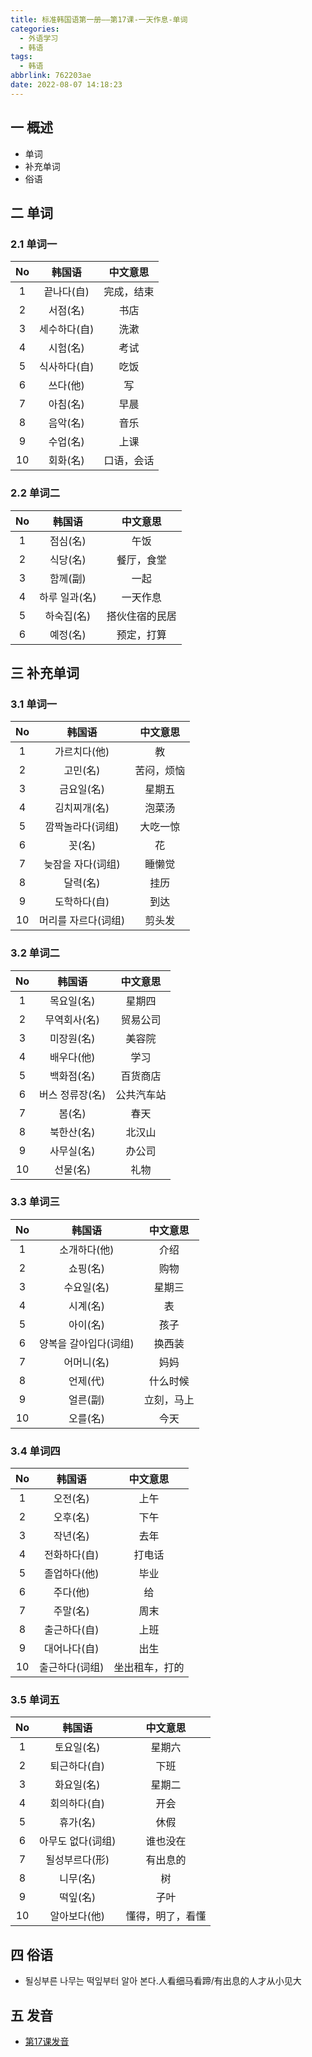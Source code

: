 ```yaml
---
title: 标准韩国语第一册——第17课-一天作息-单词
categories:
  - 外语学习
  - 韩语
tags:
  - 韩语
abbrlink: 762203ae
date: 2022-08-07 14:18:23
---
```

## 一  概述

* 单词
* 补充单词
* 俗语

<!--more-->

## 二 单词

### 2.1 单词一

|  No  |    韩国语    |  中文意思  |
| :--: | :----------: | :--------: |
|  1   |  끝나다(自)  | 完成，结束 |
|  2   |   서점(名)   |    书店    |
|  3   | 세수하다(自) |    洗漱    |
|  4   |   시험(名)   |    考试    |
|  5   | 식사하다(自) |    吃饭    |
|  6   |   쓰다(他)   |     写     |
|  7   |   아침(名)   |    早晨    |
|  8   |   음악(名)   |    音乐    |
|  9   |   수업(名)   |    上课    |
|  10  |   회화(名)   | 口语，会话 |

### 2.2 单词二

|  No  |    韩国语     |    中文意思    |
| :--: | :-----------: | :------------: |
|  1   |   점심(名)    |      午饭      |
|  2   |   식당(名)    |   餐厅，食堂   |
|  3   |   함께(副)    |      一起      |
|  4   | 하루 일과(名) |    一天作息    |
|  5   |  하숙집(名)   | 搭伙住宿的民居 |
|  6   |   예정(名)    |   预定，打算   |

## 三 补充单词

### 3.1 单词一

|  No  |       韩国语        |  中文意思  |
| :--: | :-----------------: | :--------: |
|  1   |    가르치다(他)     |     教     |
|  2   |      고민(名)       | 苦闷，烦恼 |
|  3   |     금요일(名)      |   星期五   |
|  4   |    김치찌개(名)     |   泡菜汤   |
|  5   |  깜짝놀라다(词组)   |  大吃一惊  |
|  6   |       꼿(名)        |     花     |
|  7   |  늦잠을 자다(词组)  |   睡懒觉   |
|  8   |      달력(名)       |    挂历    |
|  9   |    도학하다(自)     |    到达    |
|  10  | 머리를 자르다(词组) |   剪头发   |

### 3.2 单词二

|  No  |     韩国语      |  中文意思  |
| :--: | :-------------: | :--------: |
|  1   |   목요일(名)    |   星期四   |
|  2   |  무역회사(名)   |  贸易公司  |
|  3   |   미장원(名)    |   美容院   |
|  4   |   배우다(他)    |    学习    |
|  5   |   백화점(名)    |  百货商店  |
|  6   | 버스 정류장(名) | 公共汽车站 |
|  7   |     봄(名)      |    春天    |
|  8   |   북한산(名)    |   北汉山   |
|  9   |   사무실(名)    |   办公司   |
|  10  |    선물(名)     |    礼物    |

### 3.3 单词三

|  No  |        韩国语         |  中文意思  |
| :--: | :-------------------: | :--------: |
|  1   |     소개하다(他)      |    介绍    |
|  2   |       쇼핑(名)        |    购物    |
|  3   |      수요일(名)       |   星期三   |
|  4   |       시계(名)        |     表     |
|  5   |       아이(名)        |    孩子    |
|  6   | 양복을 갈아입다(词组) |   换西装   |
|  7   |      어머니(名)       |    妈妈    |
|  8   |       언제(代)        |  什么时候  |
|  9   |       얼른(副)        | 立刻，马上 |
|  10  |       오를(名)        |    今天    |

### 3.4 单词四

|  No  |     韩国语     |    中文意思    |
| :--: | :------------: | :------------: |
|  1   |    오전(名)    |      上午      |
|  2   |    오후(名)    |      下午      |
|  3   |    작년(名)    |      去年      |
|  4   |  전화하다(自)  |     打电话     |
|  5   |  졸업하다(他)  |      毕业      |
|  6   |    주다(他)    |       给       |
|  7   |    주말(名)    |      周末      |
|  8   |  출근하다(自)  |      上班      |
|  9   |  대어나다(自)  |      出生      |
|  10  | 출근하다(词组) | 坐出租车，打的 |

### 3.5 单词五

|  No  |      韩国语       |     中文意思     |
| :--: | :---------------: | :--------------: |
|  1   |    토요일(名)     |      星期六      |
|  2   |   퇴근하다(自)    |       下班       |
|  3   |    화요일(名)     |      星期二      |
|  4   |   회의하다(自)    |       开会       |
|  5   |     휴가(名)      |       休假       |
|  6   | 아무도 없다(词组) |     谁也没在     |
|  7   |  될성부르다(形)   |     有出息的     |
|  8   |     니무(名)      |        树        |
|  9   |     떡잎(名)      |       子叶       |
|  10  |   알아보다(他)    | 懂得，明了，看懂 |

## 四 俗语

* 될싱부른 나무는 떡잎부터 알아 본다.人看细马看蹄/有出息的人才从小见大

## 五 发音

* [第17课发音][1]



[1]:https://biz.cli.im/Pcview?name=https%3A%2F%2Fbiz.cli.im%2Ftest%2FAR485320%3Fcoding%3DIgvAGP%26qrurl%3Dhttp%253A%252F%252Fqr31.cn%252FIgvAGP%26gtype%3D2&time=1